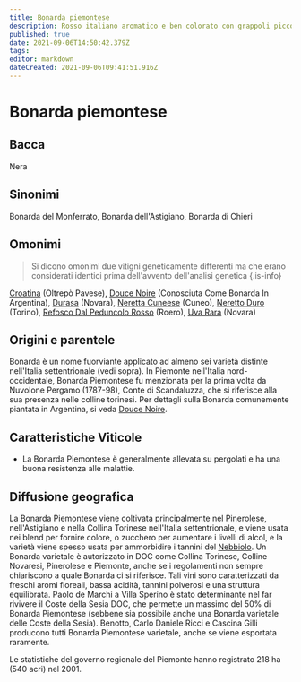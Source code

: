 ```yaml
---
title: Bonarda piemontese
description: Rosso italiano aromatico e ben colorato con grappoli piccoli e tannini morbidi.
published: true
date: 2021-09-06T14:50:42.379Z
tags: 
editor: markdown
dateCreated: 2021-09-06T09:41:51.916Z
---
```


# Bonarda piemontese

## Bacca
Nera
## Sinonimi
Bonarda del Monferrato, Bonarda dell'Astigiano, Bonarda di Chieri

## Omonimi
> Si dicono omonimi due vitigni geneticamente differenti ma che erano considerati identici prima dell'avvento dell'analisi genetica
{.is-info}

[Croatina](/vitigni/bacca-nera/croatina) (Oltrepò Pavese), [Douce Noire](/vitigni/bacca-nera/douce-noir) (Conosciuta Come Bonarda In Argentina), [Durasa](/vitigni/bacca-nera/durasa) (Novara), [Neretta Cuneese](/vitigni/bacca-nera/neretta-cuneese) (Cuneo), [Neretto Duro](/vitigni/bacca-nera/neretto-duro) (Torino), [Refosco Dal Peduncolo Rosso](/vitigni/bacca-nera/refosco-dal-peduncolo-rosso) (Roero), [Uva Rara](/vitigni/bacca-nera/uva-rara) (Novara)

## Origini e parentele
Bonarda è un nome fuorviante applicato ad almeno sei varietà distinte nell'Italia settentrionale (vedi sopra). In Piemonte nell'Italia nord-occidentale, Bonarda Piemontese fu menzionata per la prima volta da Nuvolone Pergamo (1787-98), Conte di Scandaluzza, che si riferisce alla sua presenza nelle colline torinesi. Per dettagli sulla Bonarda comunemente piantata in Argentina, si veda [Douce Noire](/vitigni/bacca-nera/douce-noir).

## Caratteristiche Viticole

- La Bonarda Piemontese è generalmente allevata su pergolati e ha una buona resistenza alle malattie.

## Diffusione geografica

La Bonarda Piemontese viene coltivata principalmente nel Pinerolese, nell'Astigiano e nella Collina Torinese nell'Italia settentrionale, e viene usata nei blend per fornire colore, o zucchero per aumentare i livelli di alcol, e la varietà viene spesso usata per ammorbidire i tannini del [Nebbiolo](/vitigni/Italia/bacca-nera/nebbiolo). Un Bonarda varietale è autorizzato in DOC come Collina Torinese, Colline Novaresi, Pinerolese e Piemonte, anche se i regolamenti non sempre chiariscono a quale Bonarda ci si riferisce. Tali vini sono caratterizzati da freschi aromi floreali, bassa acidità, tannini polverosi e una struttura equilibrata. Paolo de Marchi a Villa Sperino è stato determinante nel far rivivere il Coste della Sesia DOC, che permette un massimo del 50% di Bonarda Piemontese (sebbene sia possibile anche una Bonarda varietale delle Coste della Sesia). Benotto, Carlo Daniele Ricci e Cascina Gilli producono tutti Bonarda Piemontese varietale, anche se viene esportata raramente.

Le statistiche del governo regionale del Piemonte hanno registrato 218 ha (540 acri) nel 2001.